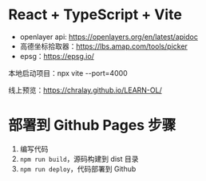 # React + TypeScript + Vite
- openlayer api: https://openlayers.org/en/latest/apidoc
- 高德坐标拾取器：https://lbs.amap.com/tools/picker
- epsg：https://epsg.io/

本地启动项目：npx vite --port=4000

线上预览：https://chralay.github.io/LEARN-OL/

# 部署到 Github Pages 步骤
1. 编写代码
2. `npm run build`，源码构建到 dist 目录
3. `npm run deploy`，代码部署到 Github